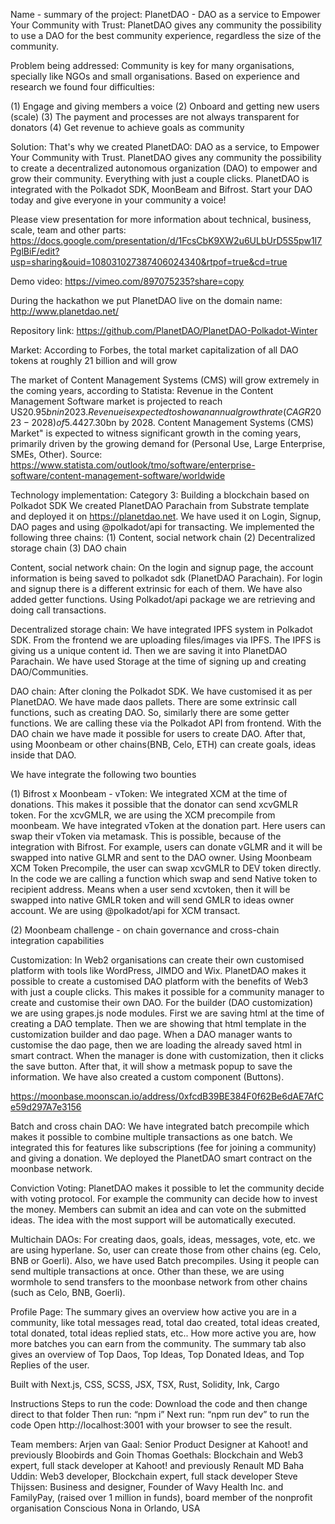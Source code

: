 Name - summary of the project:
PlanetDAO - DAO as a service to Empower Your Community with Trust: PlanetDAO gives any community the possibility to use a DAO for the best community experience, regardless the size of the community.

Problem being addressed: 
Community is key for many organisations, specially like NGOs and small organisations. Based on experience and research we found four difficulties:

(1) Engage and giving members a voice
(2) Onboard and getting new users (scale)
(3) The payment and processes are not always transparent for donators
(4) Get revenue to achieve goals as community

Solution:
That's why we created PlanetDAO: DAO as a service, to Empower Your Community with Trust. PlanetDAO gives any community the possibility to create a decentralized autonomous organization (DAO) to empower and grow their community. Everything with just a couple clicks. PlanetDAO is integrated with the Polkadot SDK, MoonBeam and Bifrost. Start your DAO today and give everyone in your community a voice!

Please view presentation for more information about technical,  business, scale, team and other parts:
https://docs.google.com/presentation/d/1FcsCbK9XW2u6ULbUrD5S5pw1I7PglBiF/edit?usp=sharing&ouid=108031027387406024340&rtpof=true&cd=true

Demo video: ​​https://vimeo.com/897075235?share=copy

During the hackathon we put PlanetDAO live on the domain name: http://www.planetdao.net/

Repository link: https://github.com/PlanetDAO/PlanetDAO-Polkadot-Winter


Market:
According to Forbes, the total market capitalization of all DAO tokens at roughly 21 billion and will grow  

The market of Content Management Systems (CMS) will grow extremely in the coming years, according to Statista: 
Revenue in the Content Management Software market is projected to reach US$20.95bn in 2023.
Revenue is expected to show an annual growth rate (CAGR 2023-2028) of 5.44%, resulting in a market volume of US$27.30bn by 2028.
Content Management Systems (CMS) Market" is expected to witness significant growth in the coming years, primarily driven by the growing demand for (Personal Use, Large Enterprise, SMEs, Other).
Source: https://www.statista.com/outlook/tmo/software/enterprise-software/content-management-software/worldwide




Technology implementation:
Category 3: Building a blockchain based on Polkadot SDK
We created PlanetDAO Parachain from Substrate template and deployed it on https://planetdao.net. We have used it on Login, Signup, DAO pages and using @polkadot/api for transacting. We implemented the following three chains:
(1) Content, social network chain
(2) Decentralized storage chain
(3) DAO chain

Content, social network chain: On the login and signup page, the account information is being saved to polkadot sdk (PlanetDAO Parachain). For login and signup there is a different extrinsic for each of them. We have also added getter functions. Using Polkadot/api package we are retrieving and doing call transactions.


Decentralized storage chain: We have integrated IPFS system in Polkadot SDK. From the frontend we are uploading files/images via IPFS. The IPFS is giving us a unique content id. Then we are saving it into PlanetDAO Parachain. We have used Storage at the time of signing up and creating DAO/Communities.

DAO chain: After cloning the Polkadot SDK. We have customised it as per PlanetDAO. We have made daos pallets. There are some extrinsic call functions, such as creating DAO. So, similarly there are some getter functions. We are calling these via the Polkadot API from frontend. With the DAO chain we have made it possible for users to create DAO. After that, using Moonbeam or other chains(BNB, Celo, ETH) can create goals, ideas inside that DAO.


We have integrate the following two bounties

(1) Bifrost x Moonbeam -  vToken: 
We integrated XCM at the time of donations. This makes it possible that the donator can send xcvGMLR token. For the xcvGMLR, we are using the XCM precompile from moonbeam. We have integrated vToken at the donation part. Here users can swap their vToken via metamask. This is possible, because of the integration with Bifrost. For example, users can donate vGLMR and it will be swapped into native GLMR and sent to the DAO owner. Using Moonbeam XCM Token Precompile, the user can swap xcvGMLR to DEV token directly. In the code we are calling a function which swap and send Native token to recipient address. Means when a user send xcvtoken, then it will be swapped into native GMLR token and will send GMLR to ideas owner account. We are using @polkadot/api for XCM transact.



(2) Moonbeam challenge - on chain governance and cross-chain integration capabilities

Customization: In Web2 organisations can create their own customised platform with tools like WordPress, JIMDO and Wix. PlanetDAO makes it possible to create a customised DAO platform with the benefits of Web3 with just a couple clicks. This makes it possible for a community manager to create and customise their own DAO. For the builder (DAO customization) we are using grapes.js node modules. First we are saving html at the time of creating a DAO template. Then we are showing that html template in the customization builder and dao page. When a DAO manager wants to customise the dao page, then we are loading the already saved html in smart contract. When the manager is done with customization, then it clicks the save button. After that, it will show a metmask popup to save the information. We have also created a custom component (Buttons). 

https://moonbase.moonscan.io/address/0xfcdB39BE384F0f62Be6dAE7AfCe59d297A7e3156


Batch and cross chain DAO: We have integrated batch precompile which makes it possible to combine multiple transactions as one batch. We integrated this for features like subscriptions (fee for joining a community) and giving a donation. We deployed the PlanetDAO smart contract on the moonbase network. 

Conviction Voting: PlanetDAO makes it possible to let the community decide with voting protocol. For example the community can decide how to invest the money. Members can submit an idea and can vote on the submitted ideas. The idea with the most support will be automatically executed.

Multichain DAOs: For creating daos, goals, ideas, messages, vote, etc. we are using hyperlane. So, user can create those from other chains (eg. Celo, BNB or Goerli). Also, we have used Batch precompiles. Using it people can send multiple transactions at once. Other than these, we are using wormhole to send transfers to the moonbase network from other chains (such as Celo, BNB, Goerli). 

Profile Page: The summary gives an overview how active you are in a community, like total messages read, total dao created, total ideas created, total donated, total ideas replied stats, etc.. How more active you are, how more batches you can earn from the community.
The summary tab also gives an overview of Top Daos, Top Ideas, Top Donated Ideas, and Top Replies of the user.





















Built with
Next.js, CSS, SCSS, JSX, TSX, Rust, Solidity, Ink, Cargo


Instructions
Steps to run the code:
Download the code and then change direct to that folder
Then run: “npm i”
Next run: “npm run dev” to run the code
Open http://localhost:3001 with your browser to see the result.

Team members:
Arjen van Gaal: Senior Product Designer at Kahoot! and previously Bloobirds and Goin
Thomas Goethals: Blockchain and Web3 expert, full stack developer at Kahoot! and previously Renault
MD Baha Uddin: Web3 developer, Blockchain expert, full stack developer 
Steve Thijssen: Business and designer, Founder of Wavy Health Inc. and FamilyPay, (raised over 1 million in funds), board member of the nonprofit organisation Conscious Nona in Orlando, USA
